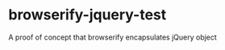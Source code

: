 browserify-jquery-test
======================

A proof of concept that browserify encapsulates jQuery object
